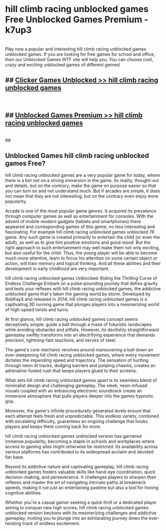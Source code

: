 # hill climb racing unblocked games  Free Unblocked Games Premium - k7up3 <br>
<br>
Play now a popular and interesting hill climb racing unblocked games unblocked games. If you are looking for free games for school and office, then our Unblocked Games WTF site will help you. You can choose cool, crazy and exciting unblocked games of different genres!


## ##  [Clicker Games Unblocked >> hill climb racing unblocked games](http://freeplayer.one?title=hill_climb_racing_unblocked_games&ref=UGames)
  <br>

##  ## [Unblocked Games Premium >> hill climb racing unblocked games](http://freeplayer.one?title=hill_climb_racing_unblocked_games&ref=UGames)
  <br>
  ##



## Unblocked Games hill climb racing unblocked games Free?

hill climb racing unblocked games are a very popular game for today, where there is a bet not on a strong immersion in the game, its reality, thought-out and details, but on the contrary, make the game on purpose easier so that you can turn on and not understand much. But if arcades are simple, it does not mean that they are not interesting, but on the contrary even enjoy more popularity.

Arcade is one of the most popular game genres. It acquired its prevalence through computer games as well as entertainment for consoles. With the advent of mobile modern gadgets (tablets and smartphones) there appeared and corresponding games of this genre, no less interesting and fascinating. For example hill climb racing unblocked games unblocked 76 game. Any such game is created primarily to entertain the child (or even the adult), as well as to give him positive emotions and good mood. But the right approach to such entertainment may well make them not only exciting, but also useful for the child. Thus, the young player will be able to become much more attentive, learn to focus his attention on some certain object or action, will train memory and logical thinking. And all these abilities and their development in early childhood are very important.

hill climb racing unblocked games Unblocked: Riding the Thrilling Curve of Endless Challenge
Embark on a pulse-pounding journey that defies gravity and tests your reflexes with hill climb racing unblocked games, the addictive unblocked game that's taken the gaming world by storm. Developed by RobKayS and released in 2014, hill climb racing unblocked games is a captivating 3D running game that plunges players into a mesmerizing world of high-speed twists and turns.

At first glance, hill climb racing unblocked games concept seems deceptively simple: guide a ball through a maze of futuristic landscapes while avoiding obstacles and pitfalls. However, its devilishly straightforward gameplay swiftly transforms into an electrifying experience that demands precision, lightning-fast reactions, and nerves of steel.

The game's core mechanic revolves around maneuvering a ball down an ever-steepening hill climb racing unblocked games, where every movement dictates the impending speed and trajectory. The sensation of hurtling through neon-lit tracks, dodging barriers and jumping chasms, creates an adrenaline-fueled rush that keeps players glued to their screens.

What sets hill climb racing unblocked games apart is its seamless blend of minimalist design and challenging gameplay. The sleek, neon-infused visuals coupled with an entrancing electronic soundtrack create an immersive atmosphere that pulls players deeper into the games hypnotic grip.

Moreover, the game's infinite procedurally generated levels ensure that each attempt feels fresh and unpredictable. This endless variety, combined with escalating difficulty, guarantees an ongoing challenge that hooks players and keeps them coming back for more.

hill climb racing unblocked games unblocked version has garnered immense popularity, becoming a staple in schools and workplaces where access to gaming sites might otherwise be restricted. Its availability across various platforms has contributed to its widespread acclaim and devoted fan base.

Beyond its addictive nature and captivating gameplay, hill climb racing unblocked games fosters valuable skills like hand-eye coordination, quick decision-making, and perseverance. It challenges players to sharpen their reflexes and master the art of navigating intricate paths at breakneck speeds, making it not just an entertaining pastime but also a tool for honing cognitive abilities.

Whether you're a casual gamer seeking a quick thrill or a dedicated player aiming to conquer new high scores, hill climb racing unblocked games unblocked version beckons with its mesmerizing challenges and addictive gameplay, inviting you to plunge into an exhilarating journey down the ever-twisting track of endless excitement.